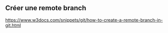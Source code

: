 ## Créer une remote branch
https://www.w3docs.com/snippets/git/how-to-create-a-remote-branch-in-git.html
